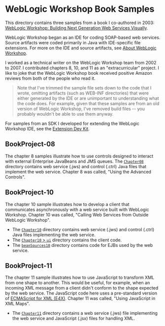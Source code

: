 # WebLogic Workshop Book Samples

This directory contains three samples from a book I co-authored in 2003: [WebLogic Workshop: Building Next Generation Web Services Visually](https://www.amazon.com/BEA-WebLogic-Workshop-Building-Generation/dp/076451797X/ref=tmm_pap_swatch_0?_encoding=UTF8&qid=1536104874&sr=).

WebLogic Workshop began as an IDE for coding SOAP-based web services. Source artifacts were coded primarily in Java with IDE-specific file extensions. For more on the IDE and source artifacts, see [About WebLogic Workshop](about-weblogic-workshop.md).

I worked as a technical writer on the WebLogic Workshop team from 2002 to 2007. I contributed chapters 8, 10, and 11 as an "extracurricular" project. I like to joke that the WebLogic Workshop book received positive Amazon reviews from both of the people who read it.

> Note that I've trimmed the sample file sets down to the code that I wrote, omitting artifacts (such as WEB-INF directories) that were either generated by the IDE or are unimportant to understanding what the code does. For example, given that these samples are from an old version of WebLogic Workshop, I've removed build files -- you probably wouldn't be able to use them anyway.

For samples from an SDK I developed for extending the WebLogic Workshop IDE, see the [Extension Dev Kit]().

## BookProject-08

The chapter 8 samples illustrate how to use controls designed to interact with external Enterprise JavaBeans and JMS queues. The [`Chapter08`](BookProject-08/Chapter08) directory contains web service (.jws) and control (.ctrl) Java files that implement the web service. Chapter 8 was called, "Using the Advanced Controls".

## BookProject-10

The chapter 10 sample illustrates how to develop a client that communicates asynchronously with a web service built with WebLogic Workshop. Chapter 10 was called, "Calling Web Services from Outside WebLogic Workshop".

- The [`Chapter10`](BookProject-10/Chapter10) directory contains web service (.jws) and control (.ctrl) Java files implementing the web service. 
- The [`Chapter10` > `ui`](BookProject-10/Chapter10/ui) directory contains the client code.
- The [`beanSources10`](BookProject-10/beanSources10) directory contains code for EJBs used by the web service.

## BookProject-11

The chapter 11 sample illustrates how to use JavaScript to transform XML from one shape to another. This would be useful, for example, when an incoming XML message from a client didn't conform to the shape expected by the web service. The JavaScript code here uses a pre-standard version of [ECMAScript for XML (E4X)](https://en.wikipedia.org/wiki/ECMAScript_for_XML). Chapter 11 was called, "Using JavaScript in XML Maps".

- The [`Chapter11`](BookProject-11/Chapter11) directory contains a web service (.jws) file implementing the web service and JavaScript (.jsx) files for handling XML. 
